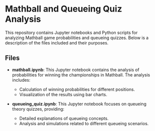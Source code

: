 # Mathball and Queueing Quiz Analysis

This repository contains Jupyter notebooks and Python scripts for analyzing Mathball game probabilities and queueing quizzes. Below is a description of the files included and their purposes.

## Files

- **mathball.ipynb**: This Jupyter notebook contains the analysis of probabilities for winning the championships in Mathball. The analysis includes:
  - Calculation of winning probabilities for different positions.
  - Visualization of the results using bar charts.

- **queueing_quiz.ipynb**: This Jupyter notebook focuses on queueing theory quizzes, providing:
  - Detailed explanations of queueing concepts.
  - Analysis and simulations related to different queueing scenarios.
